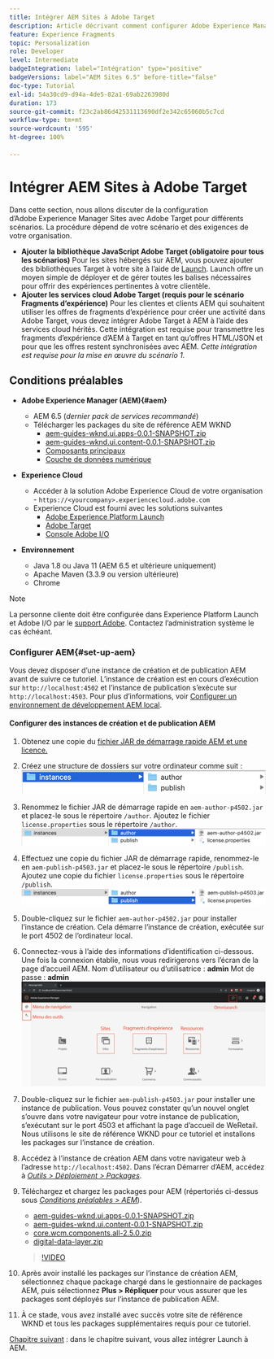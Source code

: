 ```yaml
---
title: Intégrer AEM Sites à Adobe Target
description: Article décrivant comment configurer Adobe Experience Manager avec Adobe Target pour différents scénarios.
feature: Experience Fragments
topic: Personalization
role: Developer
level: Intermediate
badgeIntegration: label="Intégration" type="positive"
badgeVersions: label="AEM Sites 6.5" before-title="false"
doc-type: Tutorial
exl-id: 54a30cd9-d94a-4de5-82a1-69ab2263980d
duration: 173
source-git-commit: f23c2ab86d42531113690df2e342c65060b5c7cd
workflow-type: tm+mt
source-wordcount: '595'
ht-degree: 100%

---
```


# Intégrer AEM Sites à Adobe Target

Dans cette section, nous allons discuter de la configuration d’Adobe Experience Manager Sites avec Adobe Target pour différents scénarios. La procédure dépend de votre scénario et des exigences de votre organisation.

* **Ajouter la bibliothèque JavaScript Adobe Target (obligatoire pour tous les scénarios)**
Pour les sites hébergés sur AEM, vous pouvez ajouter des bibliothèques Target à votre site à l’aide de [Launch](https://experienceleague.adobe.com/docs/experience-platform/tags/home.html?lang=fr). Launch offre un moyen simple de déployer et de gérer toutes les balises nécessaires pour offrir des expériences pertinentes à votre clientèle.
* **Ajouter les services cloud Adobe Target (requis pour le scénario Fragments d’expérience)**
Pour les clientes et clients AEM qui souhaitent utiliser les offres de fragments d’expérience pour créer une activité dans Adobe Target, vous devez intégrer Adobe Target à AEM à l’aide des services cloud hérités. Cette intégration est requise pour transmettre les fragments d’expérience d’AEM à Target en tant qu’offres HTML/JSON et pour que les offres restent synchronisées avec AEM. *Cette intégration est requise pour la mise en œuvre du scénario 1.*

## Conditions préalables

* **Adobe Experience Manager (AEM){#aem}**
   * AEM 6.5 (*dernier pack de services recommandé*)
   * Télécharger les packages du site de référence AEM WKND
      * [aem-guides-wknd.ui.apps-0.0.1-SNAPSHOT.zip](https://github.com/adobe/aem-guides-wknd/releases/download/archetype-18.1/aem-guides-wknd.ui.apps-0.0.1-SNAPSHOT.zip)
      * [aem-guides-wknd.ui.content-0.0.1-SNAPSHOT.zip](https://github.com/adobe/aem-guides-wknd/releases/download/archetype-18.1/aem-guides-wknd.ui.content-0.0.1-SNAPSHOT.zip)
      * [Composants principaux](https://github.com/adobe/aem-core-wcm-components/releases/download/core.wcm.components.reactor-2.5.0/core.wcm.components.all-2.5.0.zip)
      * [Couche de données numérique](assets/implementation/digital-data-layer.zip)

* **Experience Cloud**
   * Accéder à la solution Adobe Experience Cloud de votre organisation - `https://<yourcompany>.experiencecloud.adobe.com`
   * Experience Cloud est fourni avec les solutions suivantes
      * [Adobe Experience Platform Launch](https://experiencecloud.adobe.com)
      * [Adobe Target](https://experiencecloud.adobe.com)
      * [Console Adobe I/O](https://console.adobe.io)

* **Environnement**
   * Java 1.8 ou Java 11 (AEM 6.5 et ultérieure uniquement)
   * Apache Maven (3.3.9 ou version ultérieure)
   * Chrome

>[!NOTE]
>
> La personne cliente doit être configurée dans Experience Platform Launch et Adobe I/O par le [support Adobe](https://helpx.adobe.com/fr/contact/enterprise-support.ec.html). Contactez l’administration système le cas échéant.

### Configurer AEM{#set-up-aem}

Vous devez disposer d’une instance de création et de publication AEM avant de suivre ce tutoriel. L’instance de création est en cours d’exécution sur `http://localhost:4502` et l’instance de publication s’exécute sur `http://localhost:4503`. Pour plus d’informations, voir [Configurer un environnement de développement AEM local](https://experienceleague.adobe.com/docs/experience-manager-learn/foundation/development/set-up-a-local-aem-development-environment.html?lang=fr).

#### Configurer des instances de création et de publication AEM

1. Obtenez une copie du [fichier JAR de démarrage rapide AEM et une licence.](https://helpx.adobe.com/experience-manager/6-5/sites/deploying/using/deploy.html#GettingtheSoftware?lang=fr)
2. Créez une structure de dossiers sur votre ordinateur comme suit :
   ![Structure de dossiers.](assets/implementation/aem-setup-1.png)
3. Renommez le fichier JAR de démarrage rapide en `aem-author-p4502.jar` et placez-le sous le répertoire `/author`. Ajoutez le fichier `license.properties` sous le répertoire `/author`.
   ![Instance de création AEM.](assets/implementation/aem-setup-author.png)
4. Effectuez une copie du fichier JAR de démarrage rapide, renommez-le en `aem-publish-p4503.jar` et placez-le sous le répertoire `/publish`. Ajoutez une copie du fichier `license.properties` sous le répertoire `/publish`.
   ![Instance de publication AEM.](assets/implementation/aem-setup-publish.png)
5. Double-cliquez sur le fichier `aem-author-p4502.jar` pour installer l’instance de création. Cela démarre l’instance de création, exécutée sur le port 4502 de l’ordinateur local.
6. Connectez-vous à l’aide des informations d’identification ci-dessous. Une fois la connexion établie, nous vous redirigerons vers l’écran de la page d’accueil AEM.
Nom d’utilisateur ou d’utilisatrice : **admin**
Mot de passe : **admin**
   ![Instance de publication AEM.](assets/implementation/aem-author-home-page.png)
7. Double-cliquez sur le fichier `aem-publish-p4503.jar` pour installer une instance de publication. Vous pouvez constater qu’un nouvel onglet s’ouvre dans votre navigateur pour votre instance de publication, s’exécutant sur le port 4503 et affichant la page d’accueil de WeRetail. Nous utilisons le site de référence WKND pour ce tutoriel et installons les packages sur l’instance de création.
8. Accédez à l’instance de création AEM dans votre navigateur web à l’adresse `http://localhost:4502`. Dans l’écran Démarrer d’AEM, accédez à *[Outils > Déploiement > Packages](http://localhost:4502/crx/packmgr/index.jsp)*.
9. Téléchargez et chargez les packages pour AEM (répertoriés ci-dessus sous *[Conditions préalables > AEM](#aem)*).
   * [aem-guides-wknd.ui.apps-0.0.1-SNAPSHOT.zip](https://github.com/adobe/aem-guides-wknd/releases/download/archetype-18.1/aem-guides-wknd.ui.apps-0.0.1-SNAPSHOT.zip)
   * [aem-guides-wknd.ui.content-0.0.1-SNAPSHOT.zip](https://github.com/adobe/aem-guides-wknd/releases/download/archetype-18.1/aem-guides-wknd.ui.content-0.0.1-SNAPSHOT.zip)
   * [core.wcm.components.all-2.5.0.zip](https://github.com/adobe/aem-core-wcm-components/releases/download/core.wcm.components.reactor-2.5.0/core.wcm.components.all-2.5.0.zip)
   * [digital-data-layer.zip](assets/implementation/digital-data-layer.zip)

   >[!VIDEO](https://video.tv.adobe.com/v/28377?quality=12&learn=on)
10. Après avoir installé les packages sur l’instance de création AEM, sélectionnez chaque package chargé dans le gestionnaire de packages AEM, puis sélectionnez **Plus > Répliquer** pour vous assurer que les packages sont déployés sur l’instance de publication AEM.
11. À ce stade, vous avez installé avec succès votre site de référence WKND et tous les packages supplémentaires requis pour ce tutoriel.

[Chapitre suivant](./using-launch-adobe-io.md) : dans le chapitre suivant, vous allez intégrer Launch à AEM.
